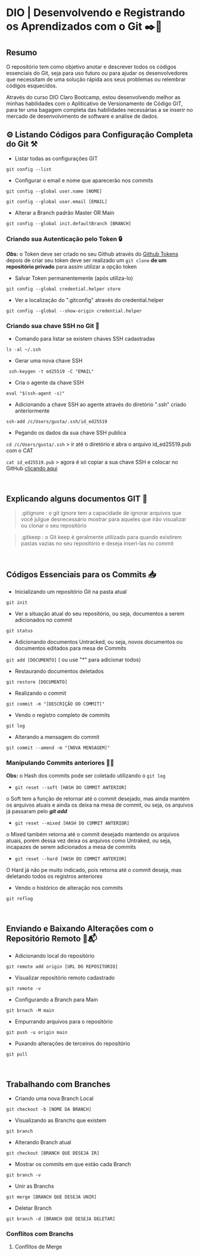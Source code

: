 # DIO | Desenvolvendo e Registrando os Aprendizados com o Git  ✒️📒

## Resumo

O repositório tem como objetivo anotar e descrever todos os códigos essenciais do Git, seja para uso futuro ou para ajudar os desenvolvedores que necessitam de uma solução rápida aos seus problemas ou relembrar códigos esquecidos.

Através do curso DIO Claro Bootcamp, estou desenvolvendo melhor as minhas habilidades com o Apliticativo de Versionamento de Código GIT, para ter uma bagagem completa das habilidades necessárias a se inserir no mercado de desenvolvimento de software e análise de dados.


##  ⚙️ Listando Códigos para Configuração Completa do Git ⚒️

- Listar todas as configurações GIT

``git config --list``

- Configurar o email e nome que aparecerão nos commits

``git config --global user.name [NOME]``

``git config --global user.email [EMAIL]``


- Alterar a Branch padrão Master OR Main

``git config --global init.defaultBranch [BRANCH]``


### Criando sua Autenticação pelo Token 🔒

***Obs:*** o Token deve ser criado no seu Github através do [Github Tokens](https://github.com/settings/tokens) depois de criar seu token deve ser realizado um ``git clone`` **de um repositório privado** para assim utilizar a opção token

- Salvar Token permanentemente (após utiliza-lo)

``git config --global credential.helper store``

- Ver a localização do ".gitconfig" através do credential.helper

``git config --global --show-origin credential.helper``


### Criando sua chave SSH no Git 🔑

- Comando para listar se existem chaves SSH cadastradas

``ls -al ~/.ssh``

- Gerar uma nova chave SSH

`` ssh-keygen -t ed25519 -C "EMAIL"``

- Cria o agente da chave SSH

``eval "$(ssh-agent -s)"``

- Adicionando a chave SSH ao agente através do diretório ".ssh" criado anteriormente

``ssh-add /c/Users/gusta/.ssh/id_ed25519``

- Pegando os dados da sua chave SSH publica

``cd /c/Users/gusta/.ssh`` > ir até o diretório e abra o arquivo id_ed25519.pub com o CAT

``cat id_ed25519.pub`` > agora é só copiar a sua chave SSH e colocar no GitHub [clicando aqui](https://github.com/settings/keys)

<br>

## Explicando alguns documentos GIT 📃
> .gitignore : o git ignore tem a capacidade de ignorar arquivos que você julgue desnecessário mostrar para aqueles que irão visualizar ou clonar o seu repositório

> .gitkeep : o Git keep é geralmente utilizado para quando existirem pastas vazias no seu repositório e deseja inseri-las no commit

<br>

## Códigos Essenciais para os Commits 📥

- Inicializando um repositório Git na pasta atual

``git init``

- Ver a situação atual do seu repositório, ou seja, documentos a serem adicionados no commit

``git status``

- Adicionando documentos Untracked, ou seja, novos documentos ou documentos editados para mesa de Commits

``git add [DOCUMENTO]`` ( ou use "*" para adicionar todos)

- Restaurando documentos deletados

``git restore [DOCUMENTO]``

- Realizando o commit

``git commit -m "[DESCRIÇÃO DO COMMIT]"``

- Vendo  o registro completo de commits

``git log``

- Alterando a mensagem do commit

``git commit --amend -m "[NOVA MENSAGEM]"``



### Manipulando Commits anteriores 📝🌀

**Obs:** o Hash dos commits pode ser coletado utilizando o ``git log`` 

*  ``git reset --soft [HASH DO COMMIT ANTERIOR] ``

o Soft tem a função de retornar até o commit desejado, mas ainda mantém os arquivos atuais e ainda os deixa na mesa de commit, ou seja, os arquivos já passaram pelo ***git add***

* ``git reset --mixed [HASH DO COMMIT ANTERIOR] ``

o Mixed também retorna até o commit desejado mantendo os arquivos atuais, porém dessa vez deixa os arquivos como Untraked, ou seja, incapazes de serem adicionados a mesa de commits

* ``git reset --hard [HASH DO COMMIT ANTERIOR]`` 

 O Hard já não pe muito indicado, pois retorna até o commit deseja, mas deletando todos os registros anteriores

- Vendo o histórico de alteração nos commits

``git reflog``

<br>

## Enviando e Baixando Alterações com o Repositório Remoto 📨📬


- Adicionando local do repositório

``git remote add origin [URL DO REPOSITORIO]``

- Visualizar repositório remoto cadastrado

``git remote -v``

- Configurando a Branch para Main

``git brnach -M main``

- Empurrando arquivos para o repositório

``git push -u origin main``

- Puxando alterações de terceiros do repositório

``git pull``

<br>

## Trabalhando com Branches

- Criando uma nova Branch Local

``git checkout -b [NOME DA BRANCH]``

- Visualizando as Branchs que existem

``git branch``

- Alterando Branch atual

``git checkout [BRANCH QUE DESEJA IR]``

- Mostrar os commits em que estão cada Branch

``git branch -v``

- Unir as Branchs 

``git merge [BRANCH QUE DESEJA UNIR]``

- Deletar Branch

``git branch -d [BRANCH QUE DESEJA DELETAR]``


### Conflitos com Branchs

1. Conflitos de Merge
> 







